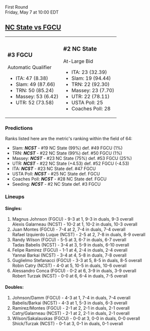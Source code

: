 First Round  
Friday, May 7 at 10:00 EDT
## [NC State vs FGCU](https://www.ncaa.com/game/5833383) 

<table><tr><td>  

### #3 FGCU  

Automatic Qualifier  
- ITA: 47 (8.38)  
- Slam: 49 (87.66)  
- TRN: 50 (85.24)  
- Massey: 53 (6.42)  
- UTR: 52 (73.58)  

</td><td>  

### #2 NC State  

At-Large Bid  
- ITA: 23 (32.39)  
- Slam: 19 (94.44)  
- TRN: 22 (92.30)  
- Massey: 23 (7.70)  
- UTR: 22 (78.11)  
- USTA Poll: 25  
- Coaches Poll: 28  

</td></tr></table>  

 ### Predictions  

Ranks listed here are the metric's ranking within the field of 64:  
- Slam: ***NCST*** - #19 NC State (99%) def. #49 FGCU (1%)  
- TRN: ***NCST*** - #22 NC State (99%) def. #50 FGCU (1%)  
- Massey: ***NCST*** - #23 NC State (75%) def. #53 FGCU (25%)  
- UTR: ***NCST*** - #22 NC State (+4.53) def. #52 FGCU (-4.53)  
- ITA: ***NCST*** - #23 NC State def. #47 FGCU  
- USTA Poll: ***NCST*** - #25 NC State def. FGCU  
- Coaches Poll: ***NCST*** - #28 NC State def. FGCU  
- Seeding: ***NCST*** - #2 NC State def. #3 FGCU  

 ### Lineups  

 #### Singles:  
1. Magnus Johnson (FGCU) - 9-3 at 1, 9-3 in duals, 9-3 overall  
  Alexis Galarneau (NCST) - 10-2 at 1, 10-2 in duals, 10-3 overall
2. Juan Montes (FGCU) - 7-4 at 2, 7-4 in duals, 7-4 overall  
  Rafael Izquierdo Luque (NCST) - 2-5 at 2, 7-8 in duals, 8-9 overall
3. Randy Wilson (FGCU) - 5-5 at 3, 6-7 in duals, 6-7 overall  
  Tadas Babelis (NCST) - 3-4 at 3, 5-9 in duals, 6-10 overall
4. Felipe Ramirez (FGCU) - 1-1 at 4, 2-4 in duals, 2-4 overall  
  Yannai Barkai (NCST) - 3-4 at 4, 5-8 in duals, 7-8 overall
5. Guglielmo Stefanacci (FGCU) - 3-3 at 5, 8-5 in duals, 8-5 overall  
  Robin Catry (NCST) - 4-0 at 5, 10-5 in duals, 10-6 overall
6. Alessandro Conca (FGCU) - 0-2 at 6, 3-9 in duals, 3-9 overall  
  Robert Turzak (NCST) - 0-0 at 6, 6-4 in duals, 7-5 overall

 #### Doubles:  
1. Johnson/Damm (FGCU) - 4-3 at 1, 7-4 in duals, 7-4 overall  
  Babelis/Barkai (NCST) - 4-3 at 1, 5-3 in duals, 6-3 overall
2. Ramirez/Montes (FGCU) - 2-1 at 2, 2-1 in duals, 2-1 overall  
  Catry/Galarneau (NCST) - 2-1 at 2, 2-1 in duals, 2-1 overall
3. Wilson/Sakalauskas (FGCU) - 0-0 at 3, 0-0 in duals, 0-0 overall  
  Shick/Turzak (NCST) - 0-1 at 3, 0-1 in duals, 0-1 overall